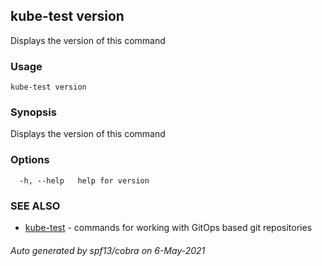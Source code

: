 ## kube-test version

Displays the version of this command

### Usage

```
kube-test version
```

### Synopsis

Displays the version of this command

### Options

```
  -h, --help   help for version
```

### SEE ALSO

* [kube-test](kube-test.md)	 - commands for working with GitOps based git repositories

###### Auto generated by spf13/cobra on 6-May-2021
